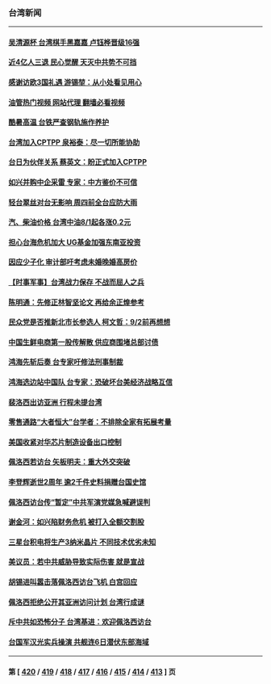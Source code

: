 ### 台湾新闻
---
#### [吴清源杯 台湾棋手黑嘉嘉 卢钰桦晋级16强](../../pages/ncid1349361/n13792747.md?08010845) 
#### [近4亿人三退 民心觉醒 天灭中共势不可挡](../../pages/ncid1349361/n13792452.md?08010845) 
#### [感谢访欧3国礼遇 游锡堃：从小处看见用心](../../pages/ncid1349361/n13792725.md?08010845) 
#### [油管热门视频 网站代理 翻墙必看视频](http://209.222.30.114:81/youtube.html?08010845)
#### [酷暑高温 台铁严查钢轨施作养护](../../pages/ncid1349361/n13792707.md?08010845) 
#### [台湾加入CPTPP 泉裕泰：尽一切所能协助](../../pages/ncid1349361/n13792726.md?08010845) 
#### [台日为伙伴关系 蔡英文：盼正式加入CPTPP](../../pages/ncid1349361/n13792730.md?08010845) 
#### [如兴并购中企采雷 专家：中方鉴价不可信](../../pages/ncid1349361/n13792722.md?08010845) 
#### [轻台翠丝对台无影响 周四前全台应防大雨](../../pages/ncid1349361/n13792706.md?08010845) 
#### [汽、柴油价格 台湾中油8/1起各涨0.2元](../../pages/ncid1349361/n13792705.md?08010845) 
#### [担心台海危机加大 UG基金加强东南亚投资](../../pages/ncid1349361/n13792684.md?08010845) 
#### [因应少子化 审计部吁考虑未婚晚婚高房价](../../pages/ncid1349361/n13792710.md?08010845) 
#### [【时事军事】台湾战力保存 不战而屈人之兵](../../pages/ncid1349361/n13792389.md?08010845) 
#### [陈明通：先修正林智坚论文 再给余正煌参考](../../pages/ncid1349361/n13792673.md?08010845) 
#### [民众党是否推新北市长参选人 柯文哲：9/2前再想想](../../pages/ncid1349361/n13792676.md?08010845) 
#### [中国生鲜电商第一股传解散 供应商围堵总部讨债](../../pages/ncid1349361/n13792664.md?08010845) 
#### [鸿海先斩后奏  台专家吁修法刑事制裁](../../pages/ncid1349361/n13792666.md?08010845) 
#### [鸿海选边站中国队 台专家：恐破坏台美经济战略互信](../../pages/ncid1349361/n13792653.md?08010845) 
#### [裴洛西出访亚洲  行程未提台湾](../../pages/ncid1349361/n13792649.md?08010845) 
#### [零售通路“大者恒大”台学者：不排除全家有拓展考量](../../pages/ncid1349361/n13792620.md?08010845) 
#### [美国收紧对华芯片制造设备出口控制](../../pages/ncid1349361/n13792386.md?08010845) 
#### [佩洛西若访台 矢板明夫：重大外交突破](../../pages/ncid1349361/n13792324.md?08010845) 
#### [李登辉逝世2周年 逾2千件史料捐赠台国史馆](../../pages/ncid1349361/n13792276.md?08010845) 
#### [佩洛西访台传“暂定”中共军演党媒急喊避误判](../../pages/ncid1349361/n13792167.md?08010845) 
#### [谢金河：如兴陷财务危机 被打入全额交割股](../../pages/ncid1349361/n13792022.md?08010845) 
#### [三星台积电将生产3纳米晶片 不同技术优劣未知](../../pages/ncid1349361/n13792070.md?08010845) 
#### [美议员：若中共威胁导致实际伤害 就是宣战](../../pages/ncid1349361/n13791928.md?08010845) 
#### [胡锡进叫嚣击落佩洛西访台飞机 白宫回应](../../pages/ncid1349361/n13791905.md?08010845) 
#### [佩洛西拒绝公开其亚洲访问计划 台湾行成谜](../../pages/ncid1349361/n13791864.md?08010845) 
#### [斥中共如恐怖分子 台湾基进：欢迎佩洛西访台](../../pages/ncid1349361/n13791723.md?08010845) 
#### [台国军汉光实兵操演 共舰连6日潜伏东部海域](../../pages/ncid1349361/n13791657.md?08010845) 

---
#### 第 [ [420](./420.md?08010845) / [419](./419.md?08010845) / [418](./418.md?08010845) / [417](./417.md?08010845) / [416](./416.md?08010845) / [415](./415.md?08010845) / [414](./414.md?08010845) / [413](./413.md?08010845) ] 页
